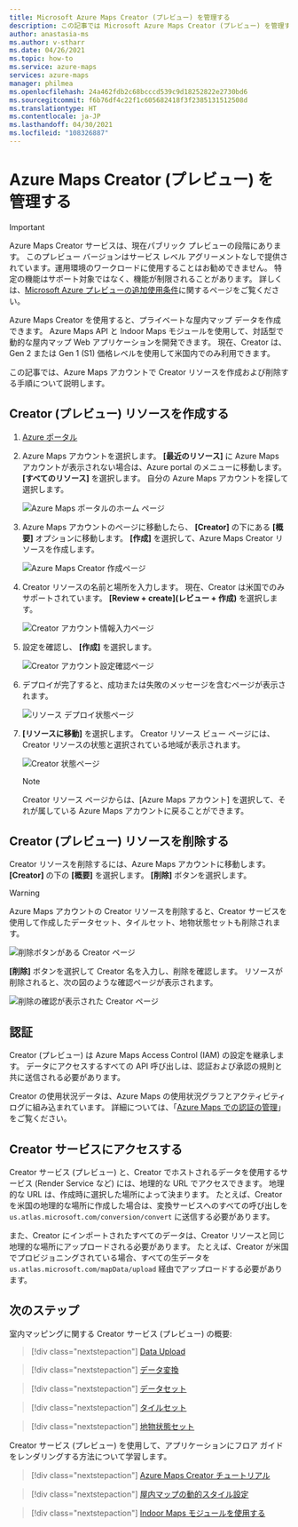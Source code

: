 ```yaml
---
title: Microsoft Azure Maps Creator (プレビュー) を管理する
description: この記事では Microsoft Azure Maps Creator (プレビュー) を管理する方法について説明します。
author: anastasia-ms
ms.author: v-stharr
ms.date: 04/26/2021
ms.topic: how-to
ms.service: azure-maps
services: azure-maps
manager: philmea
ms.openlocfilehash: 24a462fdb2c68bcccd539c9d18252822e2730bd6
ms.sourcegitcommit: f6b76df4c22f1c605682418f3f2385131512508d
ms.translationtype: HT
ms.contentlocale: ja-JP
ms.lasthandoff: 04/30/2021
ms.locfileid: "108326887"
---
```

# <a name="manage-azure-maps-creator-preview"></a>Azure Maps Creator (プレビュー) を管理する 

> [!IMPORTANT]
> Azure Maps Creator サービスは、現在パブリック プレビューの段階にあります。
> このプレビュー バージョンはサービス レベル アグリーメントなしで提供されています。運用環境のワークロードに使用することはお勧めできません。 特定の機能はサポート対象ではなく、機能が制限されることがあります。 詳しくは、[Microsoft Azure プレビューの追加使用条件](https://azure.microsoft.com/support/legal/preview-supplemental-terms/)に関するページをご覧ください。

Azure Maps Creator を使用すると、プライベートな屋内マップ データを作成できます。 Azure Maps API と Indoor Maps モジュールを使用して、対話型で動的な屋内マップ Web アプリケーションを開発できます。 現在、Creator は、Gen 2 または Gen 1 (S1) 価格レベルを使用して米国内でのみ利用できます。

この記事では、Azure Maps アカウントで Creator リソースを作成および削除する手順について説明します。

## <a name="create-creator-preview-resource"></a>Creator (プレビュー) リソースを作成する

1. [Azure ポータル](https://portal.azure.com)

2. Azure Maps アカウントを選択します。 **[最近のリソース]** に Azure Maps アカウントが表示されない場合は、Azure portal のメニューに移動します。 **[すべてのリソース]** を選択します。 自分の Azure Maps アカウントを探して選択します。

    ![Azure Maps ポータルのホーム ページ](./media/how-to-manage-creator/select-maps-account.png)

3. Azure Maps アカウントのページに移動したら、 **[Creator]** の下にある **[概要]** オプションに移動します。 **[作成]** を選択して、Azure Maps Creator リソースを作成します。

    ![Azure Maps Creator 作成ページ](./media/how-to-manage-creator/creator-blade-settings.png)

4. Creator リソースの名前と場所を入力します。 現在、Creator は米国でのみサポートされています。 **[Review + create]\(レビュー + 作成\)** を選択します。

   ![Creator アカウント情報入力ページ](./media/how-to-manage-creator/creator-creation-dialog.png)

5. 設定を確認し、 **[作成]** を選択します。

    ![Creator アカウント設定確認ページ](./media/how-to-manage-creator/creator-create-dialog.png)

6. デプロイが完了すると、成功または失敗のメッセージを含むページが表示されます。

   ![リソース デプロイ状態ページ](./media/how-to-manage-creator/creator-resource-created.png)

7. **[リソースに移動]** を選択します。 Creator リソース ビュー ページには、Creator リソースの状態と選択されている地域が表示されます。

    ![Creator 状態ページ](./media/how-to-manage-creator/creator-resource-view.png)

   >[!NOTE]
   >Creator リソース ページからは、[Azure Maps アカウント] を選択して、それが属している Azure Maps アカウントに戻ることができます。

## <a name="delete-creator-preview-resource"></a>Creator (プレビュー) リソースを削除する

Creator リソースを削除するには、Azure Maps アカウントに移動します。 **[Creator]** の下の **[概要]** を選択します。 **[削除]** ボタンを選択します。

>[!WARNING]
>Azure Maps アカウントの Creator リソースを削除すると、Creator サービスを使用して作成したデータセット、タイルセット、地物状態セットも削除されます。

![削除ボタンがある Creator ページ](./media/how-to-manage-creator/creator-delete.png)

**[削除]** ボタンを選択して Creator 名を入力し、削除を確認します。 リソースが削除されると、次の図のような確認ページが表示されます。

![削除の確認が表示された Creator ページ](./media/how-to-manage-creator/creator-confirm-delete.png)

## <a name="authentication"></a>認証

Creator (プレビュー) は Azure Maps Access Control (IAM) の設定を継承します。 データにアクセスするすべての API 呼び出しは、認証および承認の規則と共に送信される必要があります。

Creator の使用状況データは、Azure Maps の使用状況グラフとアクティビティ ログに組み込まれています。  詳細については、「[Azure Maps での認証の管理](./how-to-manage-authentication.md)」をご覧ください。

## <a name="access-to-creator-services"></a>Creator サービスにアクセスする

Creator サービス (プレビュー) と、Creator でホストされるデータを使用するサービス (Render Service など) には、地理的な URL でアクセスできます。 地理的な URL は、作成時に選択した場所によって決まります。 たとえば、Creator を米国の地理的な場所に作成した場合は、変換サービスへのすべての呼び出しを `us.atlas.microsoft.com/conversion/convert` に送信する必要があります。

また、Creator にインポートされたすべてのデータは、Creator リソースと同じ地理的な場所にアップロードされる必要があります。 たとえば、Creator が米国でプロビジョニングされている場合、すべての生データを `us.atlas.microsoft.com/mapData/upload` 経由でアップロードする必要があります。

## <a name="next-steps"></a>次のステップ

室内マッピングに関する Creator サービス (プレビュー) の概要:

> [!div class="nextstepaction"]
> [Data Upload](creator-indoor-maps.md#upload-a-drawing-package)

> [!div class="nextstepaction"]
> [データ変換](creator-indoor-maps.md#convert-a-drawing-package)

> [!div class="nextstepaction"]
> [データセット](creator-indoor-maps.md#datasets)

> [!div class="nextstepaction"]
> [タイルセット](creator-indoor-maps.md#tilesets)

> [!div class="nextstepaction"]
> [地物状態セット](creator-indoor-maps.md#feature-statesets)

Creator サービス (プレビュー) を使用して、アプリケーションにフロア ガイドをレンダリングする方法について学習します。

> [!div class="nextstepaction"]
> [Azure Maps Creator チュートリアル](tutorial-creator-indoor-maps.md)

> [!div class="nextstepaction"]
> [屋内マップの動的スタイル設定](indoor-map-dynamic-styling.md)

> [!div class="nextstepaction"]
> [Indoor Maps モジュールを使用する](how-to-use-indoor-module.md)